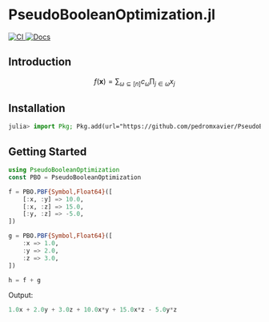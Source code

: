 # PseudoBooleanOptimization.jl

<a href="/actions/workflows/ci.yml">
    <img src="https://github.com/pedromxavier/PseudoBooleanOptimization.jl/actions/workflows/ci.yml/badge.svg?branch=main" alt="CI" />
</a>
<a href="https://pedromxavier.github.com/PseudoBooleanOptimization.jl/dev">
    <img src="https://img.shields.io/badge/docs-dev-blue.svg" alt="Docs">
</a>

## Introduction

$$ f(\mathbf{x}) = \sum_{\omega \subseteq [n]} c_{\omega} \prod_{j \in \omega} x_{j} $$

## Installation
```julia
julia> import Pkg; Pkg.add(url="https://github.com/pedromxavier/PseudoBooleanOptimization.jl")
```

## Getting Started
```julia
using PseudoBooleanOptimization
const PBO = PseudoBooleanOptimization

f = PBO.PBF{Symbol,Float64}([
    [:x, :y] => 10.0,
    [:x, :z] => 15.0,
    [:y, :z] => -5.0,
])

g = PBO.PBF{Symbol,Float64}([
    :x => 1.0,
    :y => 2.0,
    :z => 3.0,
])

h = f + g
```
Output:
```julia
1.0x + 2.0y + 3.0z + 10.0x*y + 15.0x*z - 5.0y*z
```
